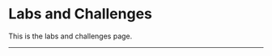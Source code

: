 # Labs and Challenges

This is the labs and challenges page.

<hr class="tight"><p class="timestamp" id="timestamp"></p>
<script type='text/javascript'>document.getElementById("timestamp").innerHTML = Date(document.lastModified);</script>
